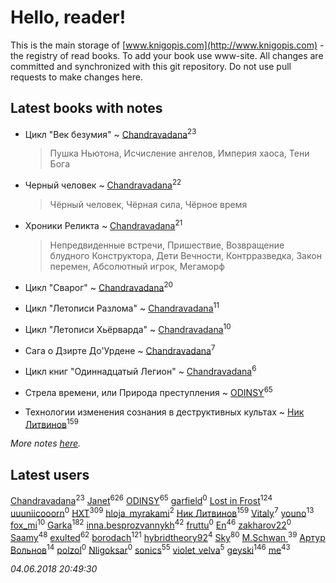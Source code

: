 # Hello, reader!
This is the main storage of [www.knigopis.com](http://www.knigopis.com) - the registry of read books.
To add your book use www-site. All changes are committed and synchronized with this git repository.
Do not use pull requests to make changes here.


## Latest books with notes
* Цикл "Век безумия" ~ [Chandravadana](users/105/105866022348292919948-google)<sup>23</sup>
    > Пушка Ньютона, Исчисление ангелов, Империя хаоса, Тени Бога

* Черный человек ~ [Chandravadana](users/105/105866022348292919948-google)<sup>22</sup>
    > Чёрный человек, Чёрная сила, Чёрное время

* Хроники Реликта ~ [Chandravadana](users/105/105866022348292919948-google)<sup>21</sup>
    > Непредвиденные встречи, Пришествие, Возвращение блудного Конструктора, 
    > Дети Вечности, Контрразведка, Закон перемен, Абсолютный игрок, Мегаморф

* Цикл "Сварог" ~ [Chandravadana](users/105/105866022348292919948-google)<sup>20</sup>

* Цикл "Летописи Разлома" ~ [Chandravadana](users/105/105866022348292919948-google)<sup>11</sup>

* Цикл "Летописи Хьёрварда" ~ [Chandravadana](users/105/105866022348292919948-google)<sup>10</sup>

* Сага о Дзирте До'Урдене ~ [Chandravadana](users/105/105866022348292919948-google)<sup>7</sup>

* Цикл книг "Одиннадцатый Легион" ~ [Chandravadana](users/105/105866022348292919948-google)<sup>6</sup>

* Стрела времени, или Природа преступления ~ [ODINSY](users/100/100978570902186865324-google)<sup>65</sup>

* Технологии изменения сознания в деструктивных культах ~ [Ник Литвинов](users/241/241974816-vkontakte)<sup>159</sup>


_More notes [here](latest_books_with_notes.md)._


## Latest users
[Chandravadana](users/105/105866022348292919948-google)<sup>23</sup> 
[Janet](users/108/108113656204404967440-google)<sup>626</sup> 
[ODINSY](users/100/100978570902186865324-google)<sup>65</sup> 
[garfield](users/116/116551625573365168968-google)<sup>0</sup> 
[Lost in Frost](users/103/103293621948650602575-google)<sup>124</sup> 
[uuuniicooorn](users/131/131538796-vkontakte)<sup>0</sup> 
[HXT](users/100/100002563462782-facebook)<sup>309</sup> 
[hloja_myrakami](users/395/3951663-vkontakte)<sup>2</sup> 
[Ник Литвинов](users/241/241974816-vkontakte)<sup>159</sup> 
[Vitaly](users/109/109395490138181998437-google)<sup>7</sup> 
[youno](users/302/302928912-vkontakte)<sup>13</sup> 
[fox_mi](users/220/220022778-vkontakte)<sup>10</sup> 
[Garka](users/115/115753719718250012620-google)<sup>182</sup> 
[inna.besprozvannykh](users/733/73323849-yandex)<sup>42</sup> 
[fruttu](users/750/75094589-vkontakte)<sup>0</sup> 
[En](users/333/333646551-vkontakte)<sup>46</sup> 
[zakharov22](users/180/180565009-vkontakte)<sup>0</sup> 
[Saamy](users/115/115226508-vkontakte)<sup>48</sup> 
[exulted](users/100/100599204551896265722-google)<sup>62</sup> 
[borodach](users/157/15706320-vkontakte)<sup>121</sup> 
[hybridtheory92](users/288/28885974-vkontakte)<sup>4</sup> 
[Sky](users/118/118049897850017649660-google)<sup>80</sup> 
[M.Schwan ](users/101/101892939810731181399-google)<sup>39</sup> 
[Артур Вольнов](users/225/225880893-vkontakte)<sup>14</sup> 
[polzol](users/282/282894213-vkontakte)<sup>0</sup> 
[Nligoksar](users/114/114047334060763798292-google)<sup>0</sup> 
[sonics](users/588/5880221-vkontakte)<sup>55</sup> 
[violet_velva](users/116/116961712580551399099-google)<sup>5</sup> 
[geyski](users/221/221959664-vkontakte)<sup>146</sup> 
[me](users/381/381417697-yandex)<sup>43</sup> 


_04.06.2018 20:49:30_
